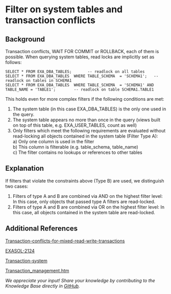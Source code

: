 # Filter on system tables and transaction conflicts 
## Background

Transaction conflicts, WAIT FOR COMMIT or ROLLBACK, each of them is possible. When querying system tables, read locks are implicitly set as follows: 


```"code-sql"
SELECT * FROM EXA_DBA_TABLES;       -- readlock on all tables  
SELECT * FROM EXA_DBA_TABLES  WHERE TABLE_SCHEMA  = 'SCHEMA1';   -- readlock on tables in SCHEMA1  
SELECT * FROM EXA_DBA_TABLES  WHERE TABLE_SCHEMA  = 'SCHEMA1' AND TABLE_NAME = 'TABLE1';        -- readlock on table SCHEMA1.TABLE1 
```
This holds even for more complex filters if the following conditions are met:  
1) The system table (in this case EXA_DBA_TABLES) is the only one used in the query.  
2) The system table appears no more than once in the query (views built on top of this table, e.g. EXA_USER_TABLES, count as well)  
3) Only filters which meet the following requirements are evaluated without read-locking all objects contained in the system table (Filter Type A):  
a) Only one column is used in the filter  
b) This column is filterable (e.g. table_schema, table_name)  
c) The filter contains no lookups or references to other tables

## Explanation

If filters that violate the constraints above (Type B) are used, we distinguish two cases:  
1) Filters of type A and B are combined via AND on the highest filter level: In this case, only objects that passed type A filters are read-locked.  
2) Filters of type A and B are combined via OR on the highest filter level: In this case, all objects contained in the system table are read-locked.

## Additional References

[Transaction-conflicts-for-mixed-read-write-transactions](https://exasol.my.site.com/s/article/Transaction-Conflicts-for-Mixed-Read-Write-Transactions) 

[EXASOL-2124](https://www.exasol.com/support/browse/EXASOL-2124) 

[Transaction-system](https://exasol.my.site.com/s/article/Transaction-System) 

[Transaction_management.htm](https://docs.exasol.com/database_concepts/transaction_management.htm) 

*We appreciate your input! Share your knowledge by contributing to the Knowledge Base directly in [GitHub](https://github.com/exasol/public-knowledgebase).* 